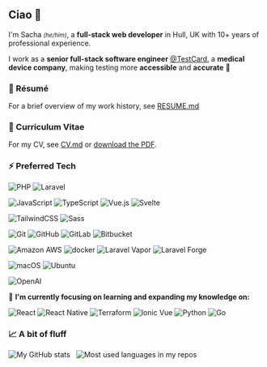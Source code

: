 ## Ciao 🤌

I'm Sacha <small>_(he/him)_</small>, a **full-stack web developer** in Hull, UK with 10+ years of professional experience.

I work as a **senior full-stack software engineer** [@TestCard](https://testcard.com), a **medical device company**, making testing more **accessible** and **accurate** 🧪

### 📄 Résumé
For a brief overview of my work history, see [RESUME.md](RESUME.md)

### 📑 Curriculum Vitae
For my CV, see [CV.md](CV.md) or [download the PDF](sacha-corazzi-senior-software-engineer-curriculum-vitae-september-2025.pdf).

### ⚡️ Preferred Tech

![PHP](https://img.shields.io/badge/-PHP-8892bf?style=flat&logo=php&logoColor=FFFFFF&color=8892bf)
![Laravel](https://img.shields.io/badge/-Laravel-F9322C?style=flat&logo=laravel&logoColor=FFFFFF&color=F9322C)

![JavaScript](https://img.shields.io/badge/-JavaScript-f7df1e?style=flat&logo=javascript&logoColor=000000&color=f7df1e)
![TypeScript](https://img.shields.io/badge/-TypeScript-007ACC?style=flat&logo=typescript&logoColor=white)
![Vue.js](https://img.shields.io/badge/-Vue.js-%232c3e50?style=flat&logo=vuedotjs)
![Svelte](https://img.shields.io/badge/-Svelte-FF3E00?style=flat&logo=svelte&logoColor=ffffff)


![TailwindCSS](https://img.shields.io/badge/-TailwindCSS-%231a202c?style=flat&logo=tailwind-css)
![Sass](https://img.shields.io/badge/-Sass/SCSS-%23CC6699?style=flat&logo=sass&logoColor=ffffff)

![Git](https://img.shields.io/badge/-Git-%23F05032?style=flat&logo=git&logoColor=%23ffffff)
![GitHub](https://img.shields.io/badge/-GitHub-181717?style=flat&logo=github&logoColor=ffffff)
![GitLab](https://img.shields.io/badge/-GitLab-FC6D26?style=flat&logo=gitlab&logoColor=ffffff)
![Bitbucket](https://img.shields.io/badge/-Bitbucket-0052CC?style=flat&logo=bitbucket&logoColor=ffffff)

![Amazon AWS](https://img.shields.io/static/v1?label=&message=Amazon+AWS&color=orange&logo=amazon-aws&logoColor=white)
![docker](https://img.shields.io/badge/Docker-blue?logo=docker&logoColor=white)
![Laravel Vapor](https://img.shields.io/badge/-Laravel%20Vapor-30a5e6?style=flat&logo=laravel&logoColor=FFFFFF&color=30a5e6)
![Laravel Forge](https://img.shields.io/badge/-Laravel%20Forge-F9322C?style=flat&logo=laravel&logoColor=FFFFFF&color=F9322C)

![macOS](https://img.shields.io/badge/-macOS-000000?logo=apple&style=flat)
![Ubuntu](https://img.shields.io/badge/-Ubuntu-E95420?style=flat&logo=ubuntu&logoColor=ffffff)

![OpenAI](https://img.shields.io/static/v1?label=&message=OpenAI&color=black&logo=openai&logoColor=white)

🧠 **I'm currently focusing on learning and expanding my knowledge on:**

![React](https://img.shields.io/badge/React-blue?logo=react&logoColor=white)
![React Native](https://img.shields.io/badge/React_Native-21232a?logo=react&logoColor=white)
![Terraform](https://img.shields.io/static/v1?label=&message=Terraform&color=purple&logo=terraform&logoColor=white)
![Ionic Vue](https://img.shields.io/badge/Ionic_Vue-blue?logo=ionic&logoColor=white)
![Python](https://img.shields.io/static/v1?label=&message=Python&color=red&logo=python&logoColor=white)
![Go](https://img.shields.io/badge/Go-00ADD8?logo=go&logoColor=white)


### 📈 A bit of fluff
<img src="https://github-readme-stats.vercel.app/api?username=corazzi&show_icons=true&count_private=true&theme=vue&border_radius=10&custom_title=My%20GitHub%20Stats&disable_animations=true&include_all_commits=true&hide_rank=true" alt="My GitHub stats" />&nbsp;&nbsp;&nbsp;<img src="https://github-readme-stats.vercel.app/api/top-langs?username=corazzi&layout=compact&theme=vue&custom_title=Most%20used%20languages%20in%20my%20repos" alt="Most used languages in my repos" />
